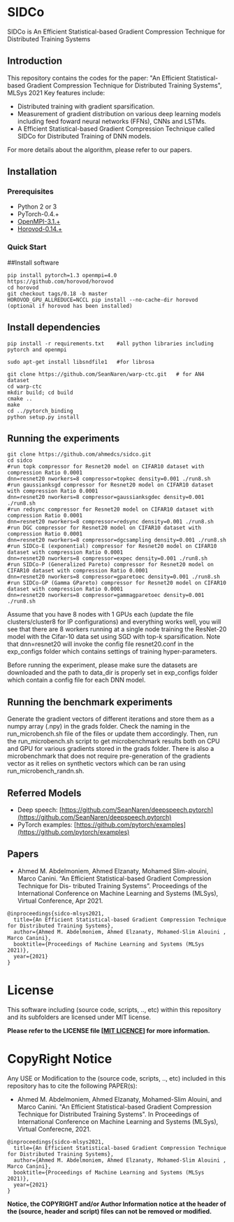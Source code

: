 # SIDCo
SIDCo is An Efficient Statistical-based Gradient Compression Technique for Distributed Training Systems

## Introduction
This repository contains the codes for the paper: "An Efficient Statistical-based Gradient Compression Technique for Distributed Training Systems", MLSys 2021
Key features include:
- Distributed training with gradient sparsification.
- Measurement of gradient distribution on various deep learning models including feed foward neural networks (FFNs), CNNs and LSTMs.
- A Efficient Statistical-based Gradient Compression Technique called SIDCo for Distributed Training of DNN models.

For more details about the algorithm, please refer to our papers.

## Installation
### Prerequisites
- Python 2 or 3
- PyTorch-0.4.+
- [OpenMPI-3.1.+](https://www.open-mpi.org/software/ompi/v3.1/)
- [Horovod-0.14.+](https://github.com/horovod/horovod)
### Quick Start

##Install software
```
pip install pytorch=1.3 openmpi=4.0
https://github.com/horovod/horovod
cd horovod
git checkout tags/0.18 -b master
HOROVOD_GPU_ALLREDUCE=NCCL pip install --no-cache-dir horovod (optional if horovod has been installed)
```

## Install dependencies
```
pip install -r requirements.txt    #all python libraries including pytorch and openmpi

sudo apt-get install libsndfile1   #for librosa

git clone https://github.com/SeanNaren/warp-ctc.git   # for AN4 dataset
cd warp-ctc
mkdir build; cd build
cmake ..
make
cd ../pytorch_binding
python setup.py install
```

## Running the experiments
```
git clone https://github.com/ahmedcs/sidco.git
cd sidco
#run topk compressor for Resnet20 model on CIFAR10 dataset with compression Ratio 0.0001
dnn=resnet20 nworkers=8 compressor=topkec density=0.001 ./run8.sh
#run gaussianksgd compressor for Resnet20 model on CIFAR10 dataset with compression Ratio 0.0001
dnn=resnet20 nworkers=8 compressor=gaussianksgdec density=0.001 ./run8.sh
#run redsync compressor for Resnet20 model on CIFAR10 dataset with compression Ratio 0.0001
dnn=resnet20 nworkers=8 compressor=redsync density=0.001 ./run8.sh
#run DGC compressor for Resnet20 model on CIFAR10 dataset with compression Ratio 0.0001
dnn=resnet20 nworkers=8 compressor=dgcsampling density=0.001 ./run8.sh
#run SIDCo-E (exponential) compressor for Resnet20 model on CIFAR10 dataset with compression Ratio 0.0001
dnn=resnet20 nworkers=8 compressor=expec density=0.001 ./run8.sh
#run SIDCo-P (Generalized Pareto) compressor for Resnet20 model on CIFAR10 dataset with compression Ratio 0.0001
dnn=resnet20 nworkers=8 compressor=gparetoec density=0.001 ./run8.sh
#run SIDCo-GP (Gamma GPareto) compressor for Resnet20 model on CIFAR10 dataset with compression Ratio 0.0001
dnn=resnet20 nworkers=8 compressor=gammagparetoec density=0.001 ./run8.sh
```
Assume that you have 8 nodes with 1 GPUs each (update the file clusters/cluster8 for IP configurations) and everything works well, you will see that there are 8 workers running at a single node training the ResNet-20 model with the Cifar-10 data set using SGD with top-k sparsification. Note that dnn=resnet20 will invoke the config file resnet20.conf in the exp_configs folder which contains settings of training hyper-parameters.

Before running the experiment, please make sure the datasets are downloaded and the path to data_dir is properly set in exp_configs folder which contain a config file for each DNN model.

## Running the benchmark experiments
Generate the gradient vectors of different iterations and store them as a numpy array (.npy) in the grads folder. Check the naming in the run_microbench.sh file of the files or update them accordingly.
Then, run the run_microbench.sh script to get microbenchmark results both on CPU and GPU for various gradients stored in the grads folder. 
There is also a microbenchmark that does not require pre-generation of the gradients vector as it relies on synthetic vectors which can be ran using run_microbench_randn.sh.

## Referred Models
- Deep speech: [https://github.com/SeanNaren/deepspeech.pytorch](https://github.com/SeanNaren/deepspeech.pytorch)
- PyTorch examples: [https://github.com/pytorch/examples](https://github.com/pytorch/examples)

## Papers
- Ahmed M. Abdelmoniem, Ahmed Elzanaty, Mohamed Slim-alouini, Marco Canini. “An Efficient Statistical-based Gradient Compression Technique for Dis- tributed Training Systems”. Proceedings of the International Conference on Machine Learning and Systems (MLSys), Virtual Conference, Apr 2021.

```
@inproceedings{sidco-mlsys2021,
  title={An Efficient Statistical-based Gradient Compression Technique for Distributed Training Systems},
  author={Ahmed M. Abdelmoniem, Ahmed Elzanaty, Mohamed-Slim Alouini , Marco Canini},
  booktitle={Proceedings of Machine Learning and Systems (MLSys 2021)},
  year={2021}
}
```

# License
This software including (source code, scripts, .., etc) within this repository and its subfolders are licensed under MIT license.

**Please refer to the LICENSE file \[[MIT LICENCE](LICENSE)\] for more information.**


# CopyRight Notice

Any USE or Modification to the (source code, scripts, .., etc) included in this repository has to cite the following PAPER(s):  

- Ahmed M. Abdelmoniem, Ahmed Elzanaty, Mohamed-Slim Alouini, and Marco Canini. "An Efficient Statistical-based Gradient Compression Technique for Distributed Training Systems". In Proceedings of International Conference on Machine Learning and Systems (MLSys), Virtual Conferecne, 2021.

```
@inproceedings{sidco-mlsys2021,
  title={An Efficient Statistical-based Gradient Compression Technique for Distributed Training Systems},
  author={Ahmed M. Abdelmoniem, Ahmed Elzanaty, Mohamed-Slim Alouini , Marco Canini},
  booktitle={Proceedings of Machine Learning and Systems (MLSys 2021)},
  year={2021}
}
```

**Notice, the COPYRIGHT and/or Author Information notice at the header of the (source, header and script) files can not be removed or modified.**


